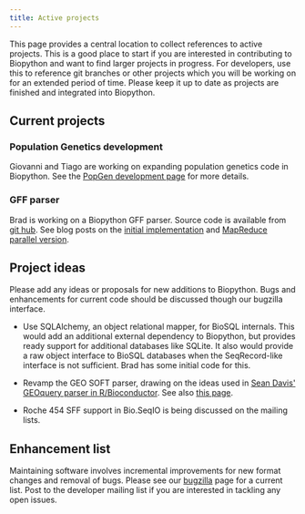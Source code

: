 ```yaml
---
title: Active projects
---
```


This page provides a central location to collect references to active
projects. This is a good place to start if you are interested in
contributing to Biopython and want to find larger projects in progress.
For developers, use this to reference git branches or other projects
which you will be working on for an extended period of time. Please keep
it up to date as projects are finished and integrated into Biopython.

Current projects
----------------

### Population Genetics development

Giovanni and Tiago are working on expanding population genetics code in
Biopython. See the [PopGen development page](PopGen_dev "wikilink") for
more details.

### GFF parser

Brad is working on a Biopython GFF parser. Source code is available from
[git hub](http://github.com/chapmanb/bcbb/tree/master/gff). See blog
posts on the [initial
implementation](http://bcbio.wordpress.com/2009/03/08/initial-gff-parser-for-biopython/)
and [MapReduce parallel
version](http://bcbio.wordpress.com/2009/03/22/mapreduce-implementation-of-gff-parsing-for-biopython/).

Project ideas
-------------

Please add any ideas or proposals for new additions to Biopython. Bugs
and enhancements for current code should be discussed though our
bugzilla interface.

-   Use SQLAlchemy, an object relational mapper, for BioSQL internals.
    This would add an additional external dependency to Biopython, but
    provides ready support for additional databases like SQLite. It also
    would provide a raw object interface to BioSQL databases when the
    SeqRecord-like interface is not sufficient. Brad has some initial
    code for this.

<!-- -->

-   Revamp the GEO SOFT parser, drawing on the ideas used in [Sean
    Davis' GEOquery parser in
    R/Bioconductor](http://www.bioconductor.org/packages/bioc/html/GEOquery.html).
    See also [this page](http://www.warwick.ac.uk/go/peter_cock/r/geo/).

<!-- -->

-   Roche 454 SFF support in Bio.SeqIO is being discussed on the
    mailing lists.

Enhancement list
----------------

Maintaining software involves incremental improvements for new format
changes and removal of bugs. Please see our
[bugzilla](http://bugzilla.open-bio.org/) page for a current list. Post
to the developer mailing list if you are interested in tackling any open
issues.
